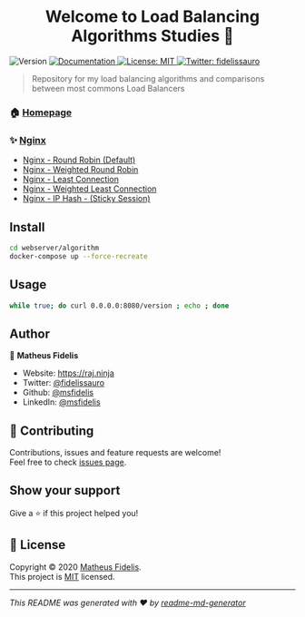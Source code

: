 <h1 align="center">Welcome to Load Balancing Algorithms Studies 👋</h1>
<p>
  <img alt="Version" src="https://img.shields.io/badge/version-v0-blue.svg?cacheSeconds=2592000" />
  <a href="/" target="_blank">
    <img alt="Documentation" src="https://img.shields.io/badge/documentation-yes-brightgreen.svg" />
  </a>
  <a href="LICENSE" target="_blank">
    <img alt="License: MIT" src="https://img.shields.io/badge/License-MIT-yellow.svg" />
  </a>
  <a href="https://twitter.com/fidelissauro" target="_blank">
    <img alt="Twitter: fidelissauro" src="https://img.shields.io/twitter/follow/fidelissauro.svg?style=social" />
  </a>
</p>

> Repository for my load balancing algorithms and comparisons between most commons Load Balancers

### 🏠 [Homepage](/)

### ✨ [Nginx](/)

* [Nginx - Round Robin (Default)](./nginx/round_robin)
* [Nginx - Weighted Round Robin](./nginx/round_robin_weight)
* [Nginx - Least Connection](./nginx/least_connection)
* [Nginx - Weighted Least Connection](./nginx/least_connection_weight)
* [Nginx - IP Hash - (Sticky Session)](./nginx/ip_hash)


## Install

```sh
cd webserver/algorithm
docker-compose up --force-recreate
```

## Usage

```sh
while true; do curl 0.0.0.0:8080/version ; echo ; done
```


## Author

👤 **Matheus Fidelis**

* Website: https://raj.ninja
* Twitter: [@fidelissauro](https://twitter.com/fidelissauro)
* Github: [@msfidelis](https://github.com/msfidelis)
* LinkedIn: [@msfidelis](https://linkedin.com/in/msfidelis)

## 🤝 Contributing

Contributions, issues and feature requests are welcome!<br />Feel free to check [issues page](/issues). 

## Show your support

Give a ⭐️ if this project helped you!

## 📝 License

Copyright © 2020 [Matheus Fidelis](https://github.com/msfidelis).<br />
This project is [MIT](LICENSE) licensed.

***
_This README was generated with ❤️ by [readme-md-generator](https://github.com/kefranabg/readme-md-generator)_